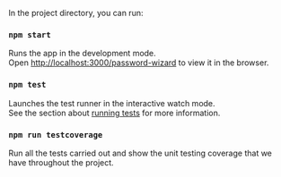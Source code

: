 In the project directory, you can run:

### `npm start`

Runs the app in the development mode.<br>
Open [http://localhost:3000/password-wizard](http://localhost:3000/password-wizard) to view it in the browser.

### `npm test`

Launches the test runner in the interactive watch mode.<br>
See the section about [running tests](https://facebook.github.io/create-react-app/docs/running-tests) for more information.

### `npm run testcoverage`

Run all the tests carried out and show the unit testing coverage that we have throughout the project.
